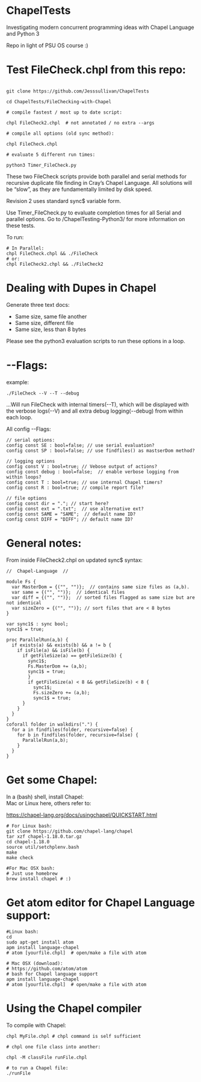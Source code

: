 # ChapelTests

Investigating modern concurrent programming ideas with Chapel Language and Python 3

Repo in light of PSU OS course :)

# Test FileCheck.chpl from this repo:

```

git clone https://github.com/Jesssullivan/ChapelTests

cd ChapelTests/FileChecking-with-Chapel

# compile fastest / most up to date script:

chpl FileCheck2.chpl  # not annotated / no extra --args

# compile all options (old sync method):

chpl FileCheck.chpl

# evaluate 5 different run times:

python3 Timer_FileCheck.py

```

These two FileCheck scripts provide both parallel and serial methods for recursive duplicate file finding in Cray’s Chapel Language.  All solutions will be “slow”, as they are fundamentally limited by disk speed.

Revision 2 uses standard sync$ variable form.

 Use Timer_FileCheck.py to evaluate completion times for all Serial and parallel options.  Go to /ChapelTesting-Python3/ for more information on these tests.

To run:

```
# In Parallel:
chpl FileCheck.chpl && ./FileCheck
# or:
chpl FileCheck2.chpl && ./FileCheck2

```

# Dealing with Dupes in Chapel

Generate three text docs:

- Same size, same file another
- Same size, different file
- Same size, less than 8 bytes

Please see the python3 evaluation scripts to run these options in a loop.  

# --Flags:

example:  
```
./FileCheck --V --T --debug
```

...Will run FileCheck with internal timers(--T), which will be displayed with the verbose logs(--V) and all extra debug logging(--debug) from within each loop.

All config --Flags:

```
// serial options:
config const SE : bool=false; // use serial evaluation?
config const SP : bool=false; // use findfiles() as mastserDom method?

// logging options
config const V : bool=true; // Vebose output of actions?
config const debug : bool=false;  // enable verbose logging from within loops?
config const T : bool=true; // use internal Chapel timers?
config const R : bool=true; // compile report file?

// file options
config const dir = "."; // start here?
config const ext = ".txt";  // use alternative ext?
config const SAME = "SAME";  // default name ID?
config const DIFF = "DIFF"; // default name ID?

```

# General notes:

From inside FileCheck2.chpl on updated sync$ syntax:

```
//  Chapel-Language  //

module Fs {
  var MasterDom = {("", "")};  // contains same size files as (a,b).
  var same = {("", "")};  // identical files
  var diff = {("", "")};  // sorted files flagged as same size but are not identical
  var sizeZero = {("", "")}; // sort files that are < 8 bytes
}

var sync1$ : sync bool;
sync1$ = true;

proc ParallelRun(a,b) {
  if exists(a) && exists(b) && a != b {
    if isFile(a) && isFile(b) {
      if getFileSize(a) == getFileSize(b) {
        sync1$;
        Fs.MasterDom += (a,b);
        sync1$ = true;
        }
        if getFileSize(a) < 8 && getFileSize(b) < 8 {
          sync1$;
          Fs.sizeZero += (a,b);
          sync1$ = true;
      }
    }
  }
}
coforall folder in walkdirs(".") {
  for a in findfiles(folder, recursive=false) {
    for b in findfiles(folder, recursive=false) {
      ParallelRun(a,b);
    }
  }
}

```

# Get some Chapel:

 In a (bash) shell, install Chapel:   
   Mac or Linux here, others refer to:

 https://chapel-lang.org/docs/usingchapel/QUICKSTART.html

```
# For Linux bash:
git clone https://github.com/chapel-lang/chapel
tar xzf chapel-1.18.0.tar.gz
cd chapel-1.18.0
source util/setchplenv.bash
make
make check

#For Mac OSX bash:
# Just use homebrew
brew install chapel # :)
```
# Get atom editor for Chapel Language support:
```
#Linux bash:
cd
sudo apt-get install atom
apm install language-chapel
# atom [yourfile.chpl]  # open/make a file with atom

# Mac OSX (download):
# https://github.com/atom/atom
# bash for Chapel language support
apm install language-chapel
# atom [yourfile.chpl]  # open/make a file with atom

```

# Using the Chapel compiler

To compile with Chapel:
```
chpl MyFile.chpl # chpl command is self sufficient

# chpl one file class into another:

chpl -M classFile runFile.chpl

# to run a Chapel file:
./runFile
```
